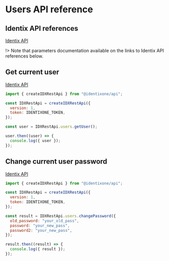 # Users API reference

## Identix API references

[Identix API](https://kb.identix.one/#/authorization)

!> Note that parameters documentation available on the links to Identix API references below.

## Get current user

[Identix API](https://kb.identix.one/#/authorization?id=user-name-and-group)

```js
import { createIDXRestApi } from "@identixone/api";

const IDXRestApi = createIDXRestApi({
  version: 1,
  token: IDENTIXONE_TOKEN,
});

const user = IDXRestApi.users.getUser();

user.then((user) => {
  console.log({ user });
});
```

## Change current user password

[Identix API](https://kb.identix.one/#/authorization?id=password-change)

```js
import { createIDXRestApi } from "@identixone/api";

const IDXRestApi = createIDXRestApi({
  version: 1,
  token: IDENTIXONE_TOKEN,
});

const result = IDXRestApi.users.changePassword({
  old_password: "your_old_pass",
  password: "your_new_pass",
  password2: "your_new_pass",
});

result.then((result) => {
  console.log({ result });
});
```
